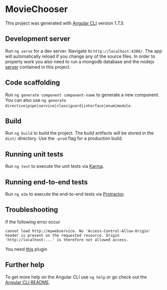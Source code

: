 # MovieChooser

This project was generated with [Angular CLI](https://github.com/angular/angular-cli) version 1.7.3.

## Development server

Run `ng serve` for a dev server. Navigate to `http://localhost:4200/`. The app will automatically reload if you change any of the source files. In order to properly work you also need to run a mongodb database and the nodejs [server](https://github.com/thomcz/movie-chooser/tree/master/server) contained in this project.

## Code scaffolding

Run `ng generate component component-name` to generate a new component. You can also use `ng generate directive|pipe|service|class|guard|interface|enum|module`.

## Build

Run `ng build` to build the project. The build artifacts will be stored in the `dist/` directory. Use the `-prod` flag for a production build.

## Running unit tests

Run `ng test` to execute the unit tests via [Karma](https://karma-runner.github.io).

## Running end-to-end tests

Run `ng e2e` to execute the end-to-end tests via [Protractor](http://www.protractortest.org/).

## Troubleshooting
If the following error occur
```
cannot load http://mywebservice. No 'Access-Control-Allow-Origin' header is present on the requested resource. Origin 'http://localhost:...' is therefore not allowed access.
```
You need [this](https://chrome.google.com/webstore/detail/allow-control-allow-origi/nlfbmbojpeacfghkpbjhddihlkkiljbi) plugin

## Further help

To get more help on the Angular CLI use `ng help` or go check out the [Angular CLI README](https://github.com/angular/angular-cli/blob/master/README.md).

